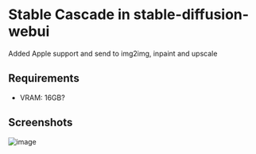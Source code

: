 # Stable Cascade in stable-diffusion-webui

Added Apple support and send to img2img, inpaint and upscale

## Requirements

* VRAM: 16GB?

## Screenshots

![image](https://github.com/benjamin-bertram/sdweb-easy-stablecascade-diffusers/assets/54454305/5ecf069f-9818-46d8-9bf3-5f1539ce5645)

